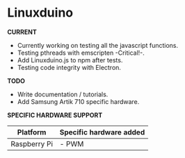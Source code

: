 # Linuxduino

__CURRENT__ 
* Currently working on testing all the javascript functions.
* Testing pthreads with emscripten -Critical!-.
* Add Linuxduino.js to npm after tests. 
* Testing code integrity with Electron. 

__TODO__
* Write documentation / tutorials. 
* Add Samsung Artik 710 specific hardware. 

__SPECIFIC HARDWARE SUPPORT__

| Platform | Specific hardware added |
| ------ | ----------- |
| Raspberry Pi  | - PWM |



